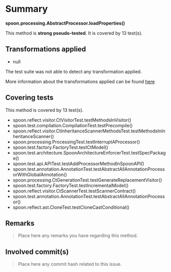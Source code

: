# Summary
**spoon.processing.AbstractProcessor.loadProperties()**

This method is **strong pseudo-tested**.
It is covered by 13 test(s). 


## Transformations applied

- null


The test suite was not able to detect any transformation applied.

More information about the transformations applied can be found [here](https://github.com/STAMP-project/pitest-descartes)

## Covering tests
This method is covered by 13 test(s).
* spoon.reflect.visitor.CtVisitorTest.testMethodsInVisitor()
* spoon.test.compilation.CompilationTest.testPrecompile()
* spoon.reflect.visitor.CtInheritanceScannerMethodsTest.testMethodsInInheritanceScanner()
* spoon.processing.ProcessingTest.testInterruptAProcessor()
* spoon.test.factory.FactoryTest.testCtModel()
* spoon.test.architecture.SpoonArchitectureEnforcerTest.testSpecPackage()
* spoon.test.api.APITest.testAddProcessorMethodInSpoonAPI()
* spoon.test.annotation.AnnotationTest.testAbstractAllAnnotationProcessorWithGlobalAnnotation()
* spoon.processing.CtGenerationTest.testGenerateReplacementVisitor()
* spoon.test.factory.FactoryTest.testIncrementalModel()
* spoon.reflect.visitor.CtScannerTest.testScannerContract()
* spoon.test.annotation.AnnotationTest.testAbstractAllAnnotationProcessor()
* spoon.reflect.ast.CloneTest.testCloneCastConditional()


## Remarks
> Place here any remarks you have regarding this method.

## Involved commit(s)

> Place here any commit hash related to this issue.
